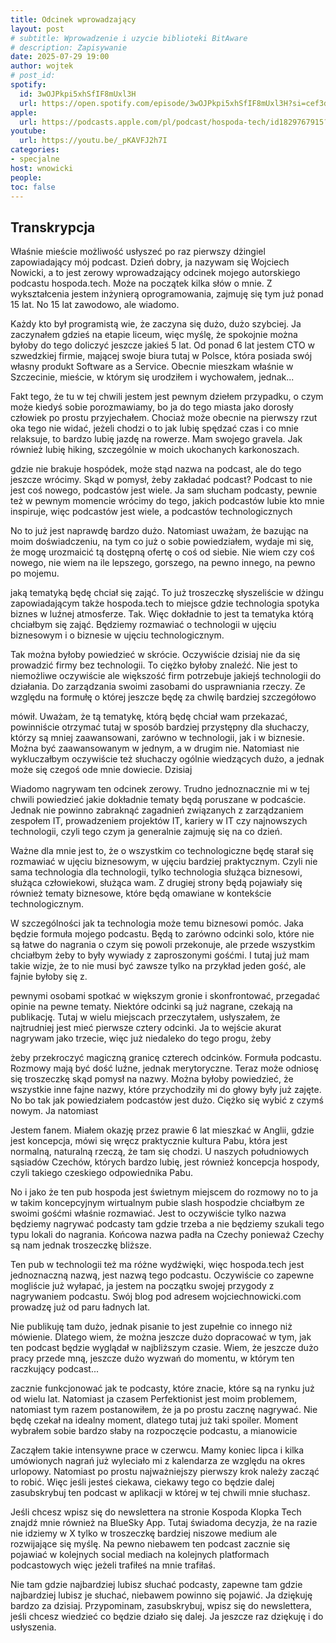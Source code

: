 ```yaml
---
title: Odcinek wprowadzający
layout: post
# subtitle: Wprowadzenie i uzycie biblioteki BitAware
# description: Zapisywanie
date: 2025-07-29 19:00
author: wojtek
# post_id: 
spotify:
  id: 3wOJPkpi5xhSfIF8mUxl3H
  url: https://open.spotify.com/episode/3wOJPkpi5xhSfIF8mUxl3H?si=cef3d1d97cc14bea
apple:
  url: https://podcasts.apple.com/pl/podcast/hospoda-tech/id1829767915?i=1000719667173
youtube:
  url: https://youtu.be/_pKAVFJ2h7I
categories:
- specjalne
host: wnowicki
people:
toc: false
---
```


## Transkrypcja

Właśnie mieście możliwość usłyszeć po raz pierwszy dżingiel zapowiadający mój podcast. Dzień dobry, ja nazywam się Wojciech Nowicki, a to jest zerowy wprowadzający odcinek mojego autorskiego podcastu hospoda.tech. Może na początek kilka słów o mnie. Z wykształcenia jestem inżynierą oprogramowania, zajmuję się tym już ponad 15 lat. No 15 lat zawodowo, ale wiadomo.

Każdy kto był programistą wie, że zaczyna się dużo, dużo szybciej. Ja zaczynałem gdzieś na etapie liceum, więc myślę, że spokojnie można byłoby do tego doliczyć jeszcze jakieś 5 lat. Od ponad 6 lat jestem CTO w szwedzkiej firmie, mającej swoje biura tutaj w Polsce, która posiada swój własny produkt Software as a Service. Obecnie mieszkam właśnie w Szczecinie, mieście, w którym się urodziłem i wychowałem, jednak...

Fakt tego, że tu w tej chwili jestem jest pewnym dziełem przypadku, o czym może kiedyś sobie porozmawiamy, bo ja do tego miasta jako dorosły człowiek po prostu przyjechałem. Chociaż może obecnie na pierwszy rzut oka tego nie widać, jeżeli chodzi o to jak lubię spędzać czas i co mnie relaksuje, to bardzo lubię jazdę na rowerze. Mam swojego gravela. Jak również lubię hiking, szczególnie w moich ukochanych karkonoszach.

gdzie nie brakuje hospódek, może stąd nazwa na podcast, ale do tego jeszcze wrócimy. Skąd w pomysł, żeby zakładać podcast? Podcast to nie jest coś nowego, podcastów jest wiele. Ja sam słucham podcasty, pewnie też w pewnym momencie wrócimy do tego, jakich podcastów lubie kto mnie inspiruje, więc podcastów jest wiele, a podcastów technologicznych

No to już jest naprawdę bardzo dużo. Natomiast uważam, że bazując na moim doświadczeniu, na tym co już o sobie powiedziałem, wydaje mi się, że mogę urozmaicić tą dostępną ofertę o coś od siebie. Nie wiem czy coś nowego, nie wiem na ile lepszego, gorszego, na pewno innego, na pewno po mojemu.

jaką tematyką będę chciał się zająć. To już troszeczkę słyszeliście w dżingu zapowiadającym także hospoda.tech to miejsce gdzie technologia spotyka biznes w luźnej atmosferze. Tak. Więc dokładnie to jest ta tematyka którą chciałbym się zająć. Będziemy rozmawiać o technologii w ujęciu biznesowym i o biznesie w ujęciu technologicznym.

Tak można byłoby powiedzieć w skrócie. Oczywiście dzisiaj nie da się prowadzić firmy bez technologii. To ciężko byłoby znaleźć. Nie jest to niemożliwe oczywiście ale większość firm potrzebuje jakiejś technologii do działania. Do zarządzania swoimi zasobami do usprawniania rzeczy. Ze względu na formułę o której jeszcze będę za chwilę bardziej szczegółowo

mówił. Uważam, że tą tematykę, którą będę chciał wam przekazać, powinniście otrzymać tutaj w sposób bardziej przystępny dla słuchaczy, którzy są mniej zaawansowani, zarówno w technologii, jak i w biznesie. Można być zaawansowanym w jednym, a w drugim nie. Natomiast nie wykluczałbym oczywiście też słuchaczy ogólnie wiedzących dużo, a jednak może się czegoś ode mnie dowiecie. Dzisiaj

Wiadomo nagrywam ten odcinek zerowy. Trudno jednoznacznie mi w tej chwili powiedzieć jakie dokładnie tematy będą poruszane w podcaście. Jednak nie powinno zabraknąć zagadnień związanych z zarządzaniem zespołem IT, prowadzeniem projektów IT, kariery w IT czy najnowszych technologii, czyli tego czym ja generalnie zajmuję się na co dzień.

Ważne dla mnie jest to, że o wszystkim co technologiczne będę starał się rozmawiać w ujęciu biznesowym, w ujęciu bardziej praktycznym. Czyli nie sama technologia dla technologii, tylko technologia służąca biznesowi, służąca człowiekowi, służąca wam. Z drugiej strony będą pojawiały się również tematy biznesowe, które będą omawiane w kontekście technologicznym.

W szczególności jak ta technologia może temu biznesowi pomóc. Jaka będzie formuła mojego podcastu. Będą to zarówno odcinki solo, które nie są łatwe do nagrania o czym się powoli przekonuje, ale przede wszystkim chciałbym żeby to były wywiady z zaproszonymi gośćmi. I tutaj już mam takie wizje, że to nie musi być zawsze tylko na przykład jeden gość, ale fajnie byłoby się z.

pewnymi osobami spotkać w większym gronie i skonfrontować, przegadać opinie na pewne tematy. Niektóre odcinki są już nagrane, czekają na publikację. Tutaj w wielu miejscach przeczytałem, usłyszałem, że najtrudniej jest mieć pierwsze cztery odcinki. Ja to wejście akurat nagrywam jako trzecie, więc już niedaleko do tego progu, żeby

żeby przekroczyć magiczną granicę czterech odcinków. Formuła podcastu. Rozmowy mają być dość luźne, jednak merytoryczne. Teraz może odniosę się troszeczkę skąd pomysł na nazwy. Można byłoby powiedzieć, że wszystkie inne fajne nazwy, które przychodziły mi do głowy były już zajęte. No bo tak jak powiedziałem podcastów jest dużo. Ciężko się wybić z czymś nowym. Ja natomiast

Jestem fanem. Miałem okazję przez prawie 6 lat mieszkać w Anglii, gdzie jest koncepcja, mówi się wręcz praktycznie kultura Pabu, która jest normalną, naturalną rzeczą, że tam się chodzi. U naszych południowych sąsiadów Czechów, których bardzo lubię, jest również koncepcja hospody, czyli takiego czeskiego odpowiednika Pabu.

No i jako że ten pub hospoda jest świetnym miejscem do rozmowy no to ja w takim koncepcyjnym wirtualnym pubie slash hospodzie chciałbym ze swoimi gośćmi właśnie rozmawiać. Jest to oczywiście tylko nazwa będziemy nagrywać podcasty tam gdzie trzeba a nie będziemy szukali tego typu lokali do nagrania. Końcowa nazwa padła na Czechy ponieważ Czechy są nam jednak troszeczkę bliższe.

Ten pub w technologii też ma różne wydźwięki, więc hospoda.tech jest jednoznaczną nazwą, jest nazwą tego podcastu. Oczywiście co zapewne mogliście już wyłapać, ja jestem na początku swojej przygody z nagrywaniem podcastu. Swój blog pod adresem wojciechnowicki.com prowadzę już od paru ładnych lat.

Nie publikuję tam dużo, jednak pisanie to jest zupełnie co innego niż mówienie. Dlatego wiem, że można jeszcze dużo dopracować w tym, jak ten podcast będzie wyglądał w najbliższym czasie. Wiem, że jeszcze dużo pracy przede mną, jeszcze dużo wyzwań do momentu, w którym ten raczkujący podcast...

zacznie funkcjonować jak te podcasty, które znacie, które są na rynku już od wielu lat. Natomiast ja czasem Perfektionist jest moim problemem, natomiast tym razem postanowiłem, że ja po prostu zacznę nagrywać. Nie będę czekał na idealny moment, dlatego tutaj już taki spoiler. Moment wybrałem sobie bardzo słaby na rozpoczęcie podcastu, a mianowicie

Zacząłem takie intensywne prace w czerwcu. Mamy koniec lipca i kilka umówionych nagrań już wyleciało mi z kalendarza ze względu na okres urlopowy. Natomiast po prostu najważniejszy pierwszy krok należy zacząć to robić. Więc jeśli jesteś ciekawa, ciekawy tego co będzie dalej zasubskrybuj ten podcast w aplikacji w której w tej chwili mnie słuchasz.

Jeśli chcesz wpisz się do newslettera na stronie Kospoda Klopka Tech znajdź mnie również na BlueSky App. Tutaj świadoma decyzja, że na razie nie idziemy w X tylko w troszeczkę bardziej niszowe medium ale rozwijające się myślę. Na pewno niebawem ten podcast zacznie się pojawiać w kolejnych social mediach na kolejnych platformach podcastowych więc jeżeli trafiłeś na mnie trafiłaś.

Nie tam gdzie najbardziej lubisz słuchać podcasty, zapewne tam gdzie najbardziej lubisz je słuchać, niebawem powinno się pojawić. Ja dziękuję bardzo za dzisiaj. Przypominam, zasubskrybuj, wpisz się do newslettera, jeśli chcesz wiedzieć co będzie działo się dalej. Ja jeszcze raz dziękuję i do usłyszenia.
